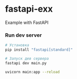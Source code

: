 # fastapi-exx
Example with FastAPI


### Run dev server

```zsh
# Установка
pip install "fastapi[standard]"

# Запуск дев сервера
fastapi dev main.py
```

```zsh
uvicorn main:app --reload
```